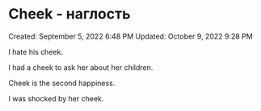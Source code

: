 # Cheek - наглость

Created: September 5, 2022 6:48 PM
Updated: October 9, 2022 9:28 PM

I hate his cheek.

I had a cheek to ask her about her children.

Cheek is the second happiness.

I was shocked by her cheek.